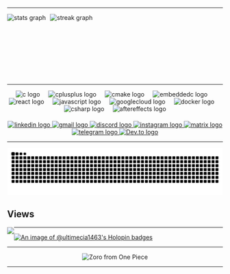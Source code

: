 
---
<div align="center" style="display: flex; flex-direction: row; gap: 10px;">
  <img src="https://github-readme-stats.vercel.app/api?username=Ultimecia1463&hide_title=true&hide_rank=false&show_icons=true&include_all_commits=true&count_private=true&disable_animations=false&theme=jolly&locale=en&hide_border=true" height="150" alt="stats graph" />
  <img src="https://streak-stats.demolab.com?user=Ultimecia1463&locale=en&mode=daily&theme=jolly&hide_border=true&border_radius=5&date_format=M%20j%5B,%20Y%5D" height="150" alt="streak graph" />
</div>

---

<!-- Icons with a grid layout -->
<div align="center">
  <img src="https://cdn.jsdelivr.net/gh/devicons/devicon/icons/c/c-original.svg" height="30" alt="c logo" />
  <img width="12" />
  <img src="https://cdn.jsdelivr.net/gh/devicons/devicon/icons/cplusplus/cplusplus-original.svg" height="30" alt="cplusplus logo" />
  <img width="12" />
  <img src="https://cdn.jsdelivr.net/gh/devicons/devicon/icons/cmake/cmake-original.svg" height="30" alt="cmake logo" />
  <img width="12" />
  <img src="https://cdn.jsdelivr.net/gh/devicons/devicon/icons/embeddedc/embeddedc-original.svg" height="30" alt="embeddedc logo" />
  <img width="12" />
  <img src="https://cdn.jsdelivr.net/gh/devicons/devicon/icons/react/react-original.svg" height="30" alt="react logo" />
  <img width="12" />
  <img src="https://cdn.jsdelivr.net/gh/devicons/devicon/icons/javascript/javascript-original.svg" height="30" alt="javascript logo" />
  <img width="12" />
  <img src="https://cdn.jsdelivr.net/gh/devicons/devicon/icons/googlecloud/googlecloud-original.svg" height="30" alt="googlecloud logo" />
  <img width="12" />
  <img src="https://cdn.jsdelivr.net/gh/devicons/devicon/icons/docker/docker-original.svg" height="30" alt="docker logo" />
  <img width="12" />
  <img src="https://cdn.jsdelivr.net/gh/devicons/devicon/icons/csharp/csharp-original.svg" height="30" alt="csharp logo" />
  <img width="12" />
  <img src="https://cdn.jsdelivr.net/gh/devicons/devicon/icons/aftereffects/aftereffects-original.svg" height="30" alt="aftereffects logo" />
</div>

<!-- Social icons with consistent sizing -->
<div align="center" style="margin-top: 20px;">
  <a href="https://www.linkedin.com/in/ansh-sharma-799073294" target="_blank">
    <img src="https://img.shields.io/static/v1?message=LinkedIn&logo=linkedin&label=&color=0077B5&logoColor=white&labelColor=&style=for-the-badge" height="36" alt="linkedin logo" />
  </a>
  <a href="mailto:anshsharma5565@gmail.com" target="_blank">
    <img src="https://img.shields.io/static/v1?message=Gmail&logo=gmail&label=&color=D14836&logoColor=white&labelColor=&style=for-the-badge" height="36" alt="gmail logo" />
  </a>
  <a href="https://discord.com/channels/1034847206122983474/1034847206122983477" target="_blank">
    <img src="https://img.shields.io/static/v1?message=Discord&logo=discord&label=&color=7289DA&logoColor=white&labelColor=&style=for-the-badge" height="36" alt="discord logo" />
  </a>
  <a href="https://www.instagram.com/ansh_ki_aatma/?theme=dark" target="_blank">
    <img src="https://img.shields.io/static/v1?message=Instagram&logo=instagram&label=&color=E4405F&logoColor=white&labelColor=&style=for-the-badge" height="36" alt="instagram logo" />
  </a>
  <a href="@ultimecia1463:matrix.org" target="_blank">
    <img src="https://img.shields.io/static/v1?message=Matrix&logo=matrix&label=&color=000000&logoColor=white&labelColor=&style=for-the-badge" height="36" alt="matrix logo" />
  </a>
  <a href="https://t.me/ultimecia_1463" target="_blank">
    <img src="https://img.shields.io/static/v1?message=Telegram&logo=telegram&label=&color=2CA5E0&logoColor=white&labelColor=&style=for-the-badge" height="36" alt="telegram logo" />
  </a>
  <a href="https://dev.to/ansh_sharma" target="_blank">
    <img src="https://img.shields.io/static/v1?message=Dev.to&logo=dev.to&label=&color=0A0A0A&logoColor=white&labelColor=&style=for-the-badge" height="36" alt="Dev.to logo" />
  </a>
</div>

---

<!-- Snake animation -->
![Snake animation](https://raw.githubusercontent.com/Ultimecia1463/Ultimecia1463/output/snake.svg)

## Views

<img align="left" src="https://profile-counter.glitch.me/Ultimecia1463/count.svg?"  />

---

<!-- Holopin badges -->
[![An image of @ultimecia1463's Holopin badges](https://holopin.me/ultimecia1463)](https://holopin.io/@ultimecia1463)

---


<p align="center">
  <img height="600" src="https://media1.tenor.com/m/jKf47se2ud8AAAAd/zoro-zoro-one-piece.gif" alt="Zoro from One Piece">
</p>



---
